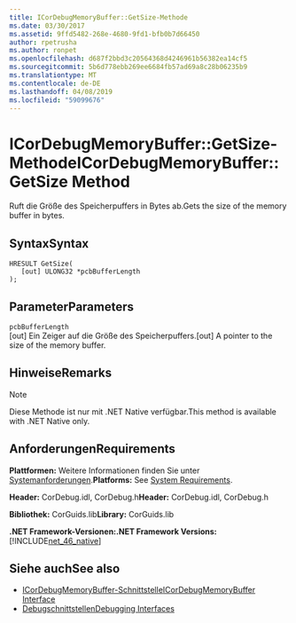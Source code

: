 ```yaml
---
title: ICorDebugMemoryBuffer::GetSize-Methode
ms.date: 03/30/2017
ms.assetid: 9ffd5482-268e-4680-9fd1-bfb0b7d66450
author: rpetrusha
ms.author: ronpet
ms.openlocfilehash: d687f2bbd3c20564368d4246961b56382ea14cf5
ms.sourcegitcommit: 5b6d778ebb269ee6684fb57ad69a8c28b06235b9
ms.translationtype: MT
ms.contentlocale: de-DE
ms.lasthandoff: 04/08/2019
ms.locfileid: "59099676"
---
```

# <a name="icordebugmemorybuffergetsize-method"></a><span data-ttu-id="d06aa-102">ICorDebugMemoryBuffer::GetSize-Methode</span><span class="sxs-lookup"><span data-stu-id="d06aa-102">ICorDebugMemoryBuffer::GetSize Method</span></span>
<span data-ttu-id="d06aa-103">Ruft die Größe des Speicherpuffers in Bytes ab.</span><span class="sxs-lookup"><span data-stu-id="d06aa-103">Gets the size of the memory buffer in bytes.</span></span>  
  
## <a name="syntax"></a><span data-ttu-id="d06aa-104">Syntax</span><span class="sxs-lookup"><span data-stu-id="d06aa-104">Syntax</span></span>  
  
```  
HRESULT GetSize(  
   [out] ULONG32 *pcbBufferLength  
);  
```  
  
## <a name="parameters"></a><span data-ttu-id="d06aa-105">Parameter</span><span class="sxs-lookup"><span data-stu-id="d06aa-105">Parameters</span></span>  
 `pcbBufferLength`  
 <span data-ttu-id="d06aa-106">[out] Ein Zeiger auf die Größe des Speicherpuffers.</span><span class="sxs-lookup"><span data-stu-id="d06aa-106">[out] A pointer to the size of the memory buffer.</span></span>  
  
## <a name="remarks"></a><span data-ttu-id="d06aa-107">Hinweise</span><span class="sxs-lookup"><span data-stu-id="d06aa-107">Remarks</span></span>  
  
> [!NOTE]
>  <span data-ttu-id="d06aa-108">Diese Methode ist nur mit .NET Native verfügbar.</span><span class="sxs-lookup"><span data-stu-id="d06aa-108">This method is available with .NET Native only.</span></span>  
  
## <a name="requirements"></a><span data-ttu-id="d06aa-109">Anforderungen</span><span class="sxs-lookup"><span data-stu-id="d06aa-109">Requirements</span></span>  
 <span data-ttu-id="d06aa-110">**Plattformen:** Weitere Informationen finden Sie unter [Systemanforderungen](../../../../docs/framework/get-started/system-requirements.md).</span><span class="sxs-lookup"><span data-stu-id="d06aa-110">**Platforms:** See [System Requirements](../../../../docs/framework/get-started/system-requirements.md).</span></span>  
  
 <span data-ttu-id="d06aa-111">**Header:** CorDebug.idl, CorDebug.h</span><span class="sxs-lookup"><span data-stu-id="d06aa-111">**Header:** CorDebug.idl, CorDebug.h</span></span>  
  
 <span data-ttu-id="d06aa-112">**Bibliothek:** CorGuids.lib</span><span class="sxs-lookup"><span data-stu-id="d06aa-112">**Library:** CorGuids.lib</span></span>  
  
 **<span data-ttu-id="d06aa-113">.NET Framework-Versionen:</span><span class="sxs-lookup"><span data-stu-id="d06aa-113">.NET Framework Versions:</span></span>** [!INCLUDE[net_46_native](../../../../includes/net-46-native-md.md)]  
  
## <a name="see-also"></a><span data-ttu-id="d06aa-114">Siehe auch</span><span class="sxs-lookup"><span data-stu-id="d06aa-114">See also</span></span>

- [<span data-ttu-id="d06aa-115">ICorDebugMemoryBuffer-Schnittstelle</span><span class="sxs-lookup"><span data-stu-id="d06aa-115">ICorDebugMemoryBuffer Interface</span></span>](../../../../docs/framework/unmanaged-api/debugging/icordebugmemorybuffer-interface.md)
- [<span data-ttu-id="d06aa-116">Debugschnittstellen</span><span class="sxs-lookup"><span data-stu-id="d06aa-116">Debugging Interfaces</span></span>](../../../../docs/framework/unmanaged-api/debugging/debugging-interfaces.md)
